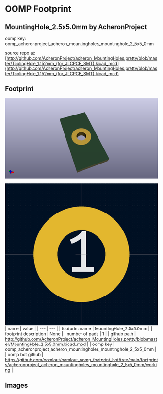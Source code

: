 # OOMP Footprint  
## MountingHole_2.5x5.0mm  by AcheronProject  
  
oomp key: oomp_acheronproject_acheron_mountingholes_mountinghole_2_5x5_0mm  
  
source repo at: [http://github.com/AcheronProject/acheron_MountingHoles.pretty/blob/master/ToolingHole_1.152mm_(for_JLCPCB_SMT).kicad_mod](http://github.com/AcheronProject/acheron_MountingHoles.pretty/blob/master/ToolingHole_1.152mm_(for_JLCPCB_SMT).kicad_mod)  
## Footprint  
  
[![working_kicad_pcb_3d.png](working_kicad_pcb_3d_600.png)](working_kicad_pcb_3d.png)  
  
[![working.png](working_600.png)](working.png)  
| name | value | 
| --- | --- | 
| footprint name | MountingHole_2.5x5.0mm | 
| footprint description | None | 
| number of pads | 1 | 
| github path | http://github.com/AcheronProject/acheron_MountingHoles.pretty/blob/master/MountingHole_2.5x5.0mm.kicad_mod | 
| oomp key | oomp_acheronproject_acheron_mountingholes_mountinghole_2_5x5_0mm | 
| oomp bot github | https://github.com/oomlout/oomlout_oomp_footprint_bot/tree/main/footprints/acheronproject_acheron_mountingholes_mountinghole_2_5x5_0mm/working | 
## Images  
